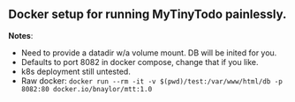 ## Docker setup for running MyTinyTodo painlessly.

**Notes**:
- Need to provide a datadir w/a volume mount.  DB will be inited for you.
- Defaults to port 8082 in docker compose, change that if you like.
- k8s deployment still untested.
- Raw docker: `docker run --rm -it -v $(pwd)/test:/var/www/html/db -p 8082:80 docker.io/bnaylor/mtt:1.0`

